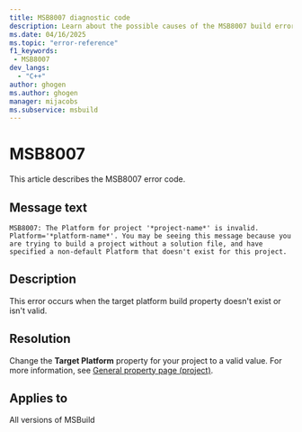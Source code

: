 ```yaml
---
title: MSB8007 diagnostic code
description: Learn about the possible causes of the MSB8007 build error and get troubleshooting tips.
ms.date: 04/16/2025
ms.topic: "error-reference"
f1_keywords:
 - MSB8007
dev_langs:
  - "C++"
author: ghogen
ms.author: ghogen
manager: mijacobs
ms.subservice: msbuild
---
```

# MSB8007

This article describes the MSB8007 error code.

## Message text

`MSB8007: The Platform for project '*project-name*' is invalid.  Platform='*platform-name*'. You may be seeing this message because you are trying to build a project without a solution file, and have specified a non-default Platform that doesn't exist for this project.`

## Description

This error occurs when the target platform build property doesn't exist or isn't valid.

## Resolution

Change the **Target Platform** property for your project to a valid value. For more information, see [General property page (project)](/cpp/build/reference/general-property-page-project).

## Applies to

All versions of MSBuild